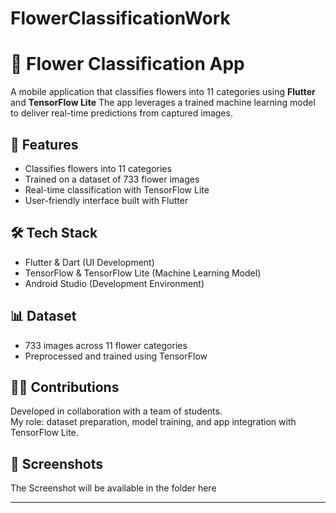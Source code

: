 # FlowerClassificationWork
# 🌸 Flower Classification App  

A mobile application that classifies flowers into 11 categories using **Flutter** and **TensorFlow Lite** 
The app leverages a trained machine learning model to deliver real-time predictions from captured images.  

## 🚀 Features
- Classifies flowers into 11 categories  
- Trained on a dataset of 733 flower images  
- Real-time classification with TensorFlow Lite  
- User-friendly interface built with Flutter  

## 🛠️ Tech Stack
- Flutter & Dart (UI Development)  
- TensorFlow & TensorFlow Lite (Machine Learning Model)  
- Android Studio (Development Environment)  

## 📊 Dataset
- 733 images across 11 flower categories  
- Preprocessed and trained using TensorFlow  

## 👩‍💻 Contributions
Developed in collaboration with a team of students.  
My role: dataset preparation, model training, and app integration with TensorFlow Lite.  

## 📸 Screenshots
The Screenshot will be available in the folder here

---

